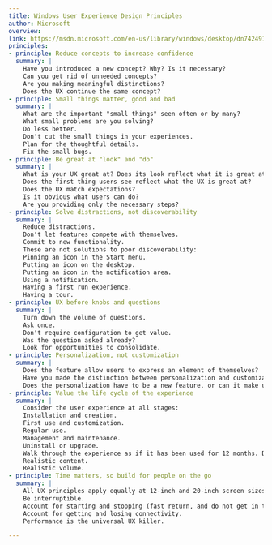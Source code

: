 ```yaml
---
title: Windows User Experience Design Principles
author: Microsoft
overview:
link: https://msdn.microsoft.com/en-us/library/windows/desktop/dn742491.aspx
principles:
- principle: Reduce concepts to increase confidence
  summary: |
    Have you introduced a new concept? Why? Is it necessary?
    Can you get rid of unneeded concepts?
    Are you making meaningful distinctions?
    Does the UX continue the same concept?
- principle: Small things matter, good and bad
  summary: |
    What are the important "small things" seen often or by many?
    What small problems are you solving?
    Do less better.
    Don't cut the small things in your experiences.
    Plan for the thoughtful details.
    Fix the small bugs.
- principle: Be great at "look" and "do"
  summary: |
    What is your UX great at? Does its look reflect what it is great at?
    Does the first thing users see reflect what the UX is great at?
    Does the UX match expectations?
    Is it obvious what users can do?
    Are you providing only the necessary steps?
- principle: Solve distractions, not discoverability
  summary: |
    Reduce distractions.
    Don't let features compete with themselves.
    Commit to new functionality.
    These are not solutions to poor discoverability:
    Pinning an icon in the Start menu.
    Putting an icon on the desktop.
    Putting an icon in the notification area.
    Using a notification.
    Having a first run experience.
    Having a tour.
- principle: UX before knobs and questions
  summary: |
    Turn down the volume of questions.
    Ask once.
    Don't require configuration to get value.
    Was the question asked already?
    Look for opportunities to consolidate.
- principle: Personalization, not customization
  summary: |
    Does the feature allow users to express an element of themselves?
    Have you made the distinction between personalization and customization?
    Does the personalization have to be a new feature, or can it make use of existing features and information (such as the user's location, background picture, or tile)?
- principle: Value the life cycle of the experience
  summary: |
    Consider the user experience at all stages:
    Installation and creation.
    First use and customization.
    Regular use.
    Management and maintenance.
    Uninstall or upgrade.
    Walk through the experience as if it has been used for 12 months. Does it have:
    Realistic content.
    Realistic volume.
- principle: Time matters, so build for people on the go
  summary: |
    All UX principles apply equally at 12-inch and 20-inch screen sizes.
    Be interruptible.
    Account for starting and stopping (fast return, and do not get in the way of other UX).
    Account for getting and losing connectivity.
    Performance is the universal UX killer.

---
```

